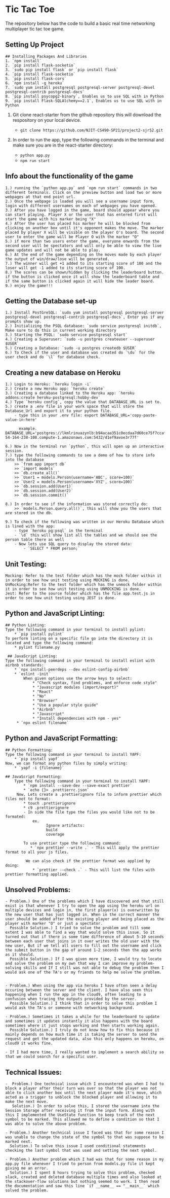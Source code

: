 # Tic Tac Toe

The repository below has the code to build a basic real time networking multiplayer tic tac toe game.

## Setting Up Project

    ## Installing Packages And Libraries
    1. `npm install`
    2. `pip install flask-socketio`
    3. `sudo pip install flask` or `pip install flask`
    4. `pip install flask-socketio`
    5. `pip install flask-cors`
    6. `npm install -g heroku`
    7. `sudo yum install postgresql postgresql-server postgresql-devel postgresql-contrib postgresql-docs`
    8. `pip install psycopg2-binary`, Enables us to use SQL with in Python
    9. `pip install Flask-SQLAlchemy==2.1`, Enables us to use SQL with in Python

1. Git clone react-starter from the github repository this will download the respository on your local device.

   - `git clone https://github.com/NJIT-CS490-SP21/project2-sjr52.git`

2. In order to run the app, type the following commands in the terminal and make sure you are in the react-starter directory:
   - `python app.py`
   - `npm run start`

## Info about the functionality of the game

    1.) running the `python app.py` and `npm run start` commands in two different terminals. Click on the preview button and load two or more webpages at that end point url.
    2.) Once the webpage is loaded you will see a username input form, login with different usernames on each of webpages you have opened.
    3.) After you have logged in the game, board should appear where you can start playing. Player X or the user that has entered first will start the game with his marker being "X"
    4.) After the user has placed his marker he will be blocked from clicking on another box until it's opponent makes the move. The marker placed by player X will be visible on the player O's board. The second user to enter the game will be Player O with the marker "O"
    5.) if more than two users enter the game, everyone onwards from the second user will be spectators and will only be able to view the live game updates and will not be able to play.
    6.) At the end of the game depending on the moves made by each player the output of win/draw/lose will be generated.
    7.) The winner will get +1 added to its starting score of 100 and the loser will get -1 added to its starting score of 100.
    8.) The scores can be shown/hidden by clicking the leaderboard button. if the button is clicked once it will show the leaderboard table and if the same button is clicked again it will hide the leader board.
    9.) enjoy the game!!!

## Getting the Database set-up

    1.) Install PostGreSQL: `sudo yum install postgresql postgresql-server postgresql-devel postgresql-contrib postgresql-docs`, Enter yes if any prompts show up.
    2.) Initializing the PSQL database: `sudo service postgresql initdb`, Make sure to do this in current working directory
    3.) Starting the PSQL: `sudo service postgresql start`
    4.) Creating a Superuser: `sudo -u postgres createuser --superuser $USER`
    5.) Creating a Database: `sudo -u postgres createdb $USER`
    6.) To Check if the user and database was created do `\du` for the user check and do `\l` for database check.

## Creating a new database on Heroku

    1.) Login to Heroku: `heroku login -i`
    2.) Create a new Heroku app: `heroku create`
    3.) Creating a database linked to the Heroku app: `heroku addons:create heroku-postgresql:hobby-dev`
    4.) Type `heroku config`, copy the value that DATABASE_URL is set to.
    5.) create a .env file in your work space that will store the Database_Url and export it to your python file.
        - type this in your .env file: export DATABASE_URL='copy-paste-value-in-here'

          example. DATABASE_URL='postgres://lkmlrinuazynlb:b94acaa351c0ecdaa7d60ce75f7ccaf40c2af646281bd5b1a2787c2eb5114be4@ec2-54-164-238-108.compute-1.amazonaws.com:5432/d1ef9avoe3r77f'

    6.) Now in the terminal run `python`, this will open up an interactive session.
    7.) type the following commands to see a demo of how to store info into the database
        >> `from app import db`
        >> `import models`
        >> `db.create_all()`
        >> `User1 = models.Person(username='ABC', score=100)`
        >> `User2 = models.Person(username='XYZ', score=100)`
        >> `db.session.add(User1)`
        >> `db.session.add(User2)`
        >> `db.session.commit()`

    8.) In order to see if the information was stored correctly do:
        >> `models.Person.query.all()`, this will show you the users that are stored in the db.

    9.) To check if the following was written in our Heroku Database which is lined with the app:
        - type `heroku pg:psql` in the terminal
        - `\d` this will show list all the tables and we should see the person table there as well
        - Now lets use SQL query to display the stored data:
            - `SELECT * FROM person;`

## Unit Testing:
    Mocking: Refer to the test folder which has the mock folder within it in order to see how unit testing using MOCKING is done.
    UnMocking:Refer to the test folder which has the unmock folder within it in order to see how unit testing using UNMOCKING is done.
    Jest: Refer to the source folder which has the file app.test.js in order to see how unit testing using JEST is done.
 
## Python and JavaScript Linting:
    ## Python Linting:
    Type the following command in your terminal to install pylint:
        * `pip install pylint`
    To perform linting on a specific file go into the directory it is located and type the following command:
        * pylint filename.py
        
     ## JavaScript Linting:
    Type the following command in your terminal to install eslint with airbnb standards:
        * `npx install-peerdeps --dev eslint-config-airbnb`
        * `eslint -init`
            When given options use the arrow keys to select:
                * "Check syntax, find problems, and enforce code style"
                * "Javascript modules (import/export)"
                * "React"
                * "No"
                * "Browser"
                * "Use a popular style guide"
                * "Airbnb"
                * "Javascript"
                * "Install dependencies with npm - yes"
         * `npx eslint filename`
    
## Python and JavaScript Formatting:
    ## Python Formatting:
    Type the following command in your terminal to install YAPF:
        * `pip install yapf`
    Now, we can format any python files by simply writing:      
        * `yapf -i {filename}` 
        
    ## JavaScript Formatting:
        Type the following command in your terminal to install YAPF:
            * `npm install --save-dev --save-exact prettier`
            * `echo {}> .prettierrc.json`
         Now, Lets create a .prettierignore file to inform prettier which files not to format:
            * touch .prettierignore
            * c9 .prettierignore
            - In side the file type the files you would like not to be formated:
                ex.  
                      Ignore artifacts:
                      build
                      coverage
    
            To use prettier type the following command:
               * `npx prettier --write .` - This will apply the prettier format to all your js files.
             
             We can also check if the prettier format was applied by doing:
                * `prettier --check .` - This will list the files with prettier formatting applied.
                
## Unsolved Problems:

    - Problem.) One of the problems which I have discovered and that still exist is that whenever I try to open the app using the heroku url on multiple devices and login in, the first player(x) is overwritten by the new user that has just logged in. When in the correct manner the user should be added after the existing player and being placed as the player with marker "O" or just a spectator.
      Possible Solution.) I tried to solve the problem and till some extent I was able to find a way that would solve this issue. So it turned out that if there is some time difference of about 5-10 seconds between each user that joins in it over writes the old user with the new user, But if we tell all users to fill out the username and click the submit button in the gap of around 1-2 seconds then the app works as it should.
      Possible Solution.) If I was given more time, I would try to locate and solve the problem on my own that way I can improve my problem-solving skills and If I still was not able to debug the problem then I would ask one of the TA's or my friends to help me solve the problem.


    - Problem.) When using the app via heroku I have often seen a delay occuring between the server and the client. I have also seen this happening when I run the app in the cloud9, often leading to a confusion when tracing the outputs provided by the server.
      Possible Solution.) I think that in order to solve this problem I would ask the TA's or someone with networking background.

    - Problem.) Sometimes it takes a while for the leaderboard to update and sometimes it updates instantly it also happens with the board sometimes where it just stops working and then starts working again.
      Possible Solution.) I truly do not know how to fix this because it mainly depends on how much time it is taking the server to send the request and get the updated data, also this only happens on heroku, on cloud9 it works fine.

    - If I had more time, I really wanted to implement a search ability so that we could search for a specific user.

## Technical Issues:

    -  Problem.) One technical issue which I encountered was when I had to block a player after their turn was over so that the player was not able to click another box until the next player made it's move, which acted as a trigger to unblock the blocked player and allowing it to make the next move.
       Solution.) In order to solve this, I stored the username into the Session Storage after receiving it from the input form. Along with this I implemented the UseState function to keep track of the next symbol to be marked. This allowed me to define a condition so that I was able to solve the above problem.

    - Problem.) Another technical issue I faced was that for some reason I was unable to change the state of the symbol to that was suppose to be marked next.
      Solution.) To solve this issue I used conditional statements checking the last symbol that was used and setting the next symbol.

    - Problem.) Another problem which I had was that for some reason in my app.py file whenever I tried to person from models.py file it kept giving me an error.
      Solution.) I spent 8 hours trying to solve this problem, checked slack, created and deleted database multiple times and also looked at the stackover-flow solutions but nothing seemed to work. I then read the documentation and saw this line `if __name__ == "__main__` which solved the problem.
